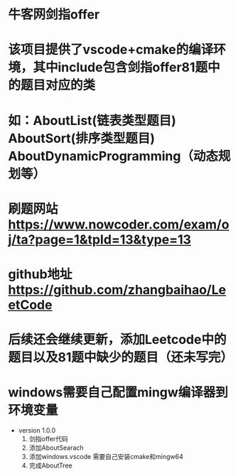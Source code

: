 
# 牛客网剑指offer
#  该项目提供了vscode+cmake的编译环境，其中include包含剑指offer81题中的题目对应的类
#  如：AboutList(链表类型题目) AboutSort(排序类型题目) AboutDynamicProgramming（动态规划等）
#  刷题网站 https://www.nowcoder.com/exam/oj/ta?page=1&tpId=13&type=13
#  github地址 https://github.com/zhangbaihao/LeetCode
#  后续还会继续更新，添加Leetcode中的题目以及81题中缺少的题目（还未写完）
#  windows需要自己配置mingw编译器到环境变量
* version 1.0.0    
  1. 剑指offer代码
  2. 添加AboutSearach
  3. 添加windows.vscode 需要自己安装cmake和mingw64
  4. 完成AboutTree